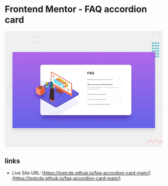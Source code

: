 # Frontend Mentor - FAQ accordion card

![Design preview for the FAQ accordion card coding challenge](./design/desktop-preview.jpg)

## links

- Live Site URL: [https://lostcde.github.io/faq-accordion-card-main/](https://lostcde.github.io/faq-accordion-card-main/)


